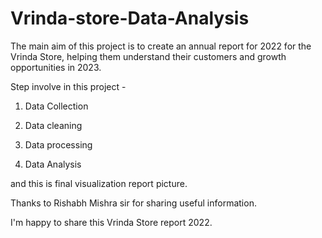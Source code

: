# Vrinda-store-Data-Analysis


The main aim of this project is to create an annual report for 2022 for the Vrinda Store, helping them understand their customers and growth opportunities in 2023.

Step involve in this project -

1) Data Collection

2) Data cleaning

3) Data processing

4) Data Analysis

and this is final visualization report picture.

Thanks to Rishabh Mishra sir for sharing useful information.

I'm happy to share this Vrinda Store report 2022.

